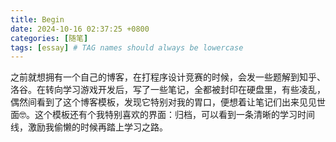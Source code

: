 ```yaml
---
title: Begin
date: 2024-10-16 02:37:25 +0800
categories: [随笔]
tags: [essay] # TAG names should always be lowercase
---
```


之前就想拥有一个自己的博客，在打程序设计竞赛的时候，会发一些题解到知乎、洛谷。在转向学习游戏开发后，写了一些笔记，全都被封印在硬盘里，有些凌乱，偶然间看到了这个博客模板，发现它特别对我的胃口，便想着让笔记们出来见见世面🤓。这个模板还有个我特别喜欢的界面：归档，可以看到一条清晰的学习时间线，激励我偷懒的时候再踏上学习之路。